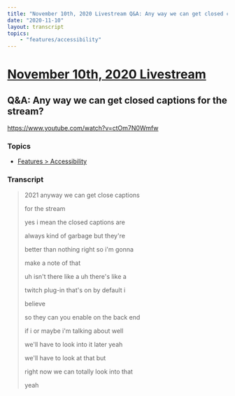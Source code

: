 ```yaml
---
title: "November 10th, 2020 Livestream Q&A: Any way we can get closed captions for the stream?"
date: "2020-11-10"
layout: transcript
topics:
    - "features/accessibility"
---
```

# [November 10th, 2020 Livestream](../2020-11-10.md)
## Q&A: Any way we can get closed captions for the stream?
https://www.youtube.com/watch?v=ctOm7N0Wmfw

### Topics
* [Features > Accessibility](../topics/features/accessibility.md)

### Transcript

> 2021 anyway we can get close captions
> 
> for the stream
> 
> yes i mean the closed captions are
> 
> always kind of garbage but they're
> 
> better than nothing right so i'm gonna
> 
> make a note of that
> 
> uh isn't there like a uh there's like a
> 
> twitch plug-in that's on by default i
> 
> believe
> 
> so they can you enable on the back end
> 
> if i or maybe i'm talking about well
> 
> we'll have to look into it later yeah
> 
> we'll have to look at that but
> 
> right now we can totally look into that
> 
> yeah
> 
